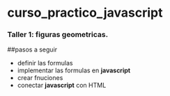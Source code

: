 # curso_practico_javascript

### Taller 1: figuras geometricas.
##pasos a seguir
- definir las formulas
- implementar las formulas en **javascript**
- crear fnuciones
- conectar **javascript** con HTML

